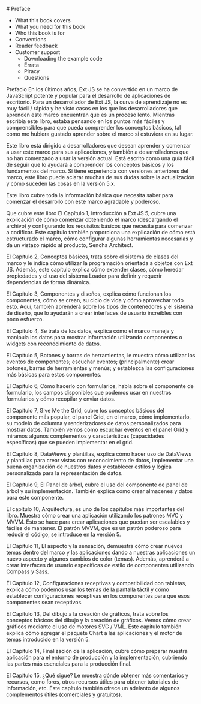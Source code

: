 # Preface
   * What this book covers
   * What you need for this book
   * Who this book is for
   * Conventions
   * Reader feedback
   * Customer support
      * Downloading the example code
      * Errata
      * Piracy
      * Questions

Prefacio
En los últimos años, Ext JS se ha convertido en un marco de JavaScript potente y popular para el desarrollo de aplicaciones de escritorio. Para un desarrollador de Ext JS, la curva de aprendizaje no es muy fácil / rápida y he visto casos en los que los desarrolladores que aprenden este marco encuentran que es un proceso lento. Mientras escribía este libro, estaba pensando en los puntos más fáciles y comprensibles para que pueda comprender los conceptos básicos, tal como me hubiera gustado aprender sobre el marco si estuviera en su lugar.

Este libro está dirigido a desarrolladores que desean aprender y comenzar a usar este marco para sus aplicaciones, y también a desarrolladores que no han comenzado a usar la versión actual. Está escrito como una guía fácil de seguir que lo ayudará a comprender los conceptos básicos y los fundamentos del marco. Si tiene experiencia con versiones anteriores del marco, este libro puede aclarar muchas de sus dudas sobre la actualización y cómo suceden las cosas en la versión 5.x.

Este libro cubre toda la información básica que necesita saber para comenzar el desarrollo con este marco agradable y poderoso.

Que cubre este libro
El Capítulo 1, Introducción a Ext JS 5, cubre una explicación de cómo comenzar obteniendo el marco (descargando el archivo) y configurando los requisitos básicos que necesita para comenzar a codificar. Este capítulo también proporciona una explicación de cómo está estructurado el marco, cómo configurar algunas herramientas necesarias y da un vistazo rápido al producto, Sencha Architect.

El Capítulo 2, Conceptos básicos, trata sobre el sistema de clases del marco y le indica cómo utilizar la programación orientada a objetos con Ext JS. Además, este capítulo explica cómo extender clases, cómo heredar propiedades y el uso del sistema Loader para definir y requerir dependencias de forma dinámica.

El Capítulo 3, Componentes y diseños, explica cómo funcionan los componentes, cómo se crean, su ciclo de vida y cómo aprovechar todo esto. Aquí, también aprenderá sobre los tipos de contenedores y el sistema de diseño, que lo ayudarán a crear interfaces de usuario increíbles con poco esfuerzo.

El Capítulo 4, Se trata de los datos, explica cómo el marco maneja y manipula los datos para mostrar información utilizando componentes o widgets con reconocimiento de datos.

El Capítulo 5, Botones y barras de herramientas, le muestra cómo utilizar los eventos de componentes; escuchar eventos; (principalmente) crear botones, barras de herramientas y menús; y establezca las configuraciones más básicas para estos componentes.

El Capítulo 6, Cómo hacerlo con formularios, habla sobre el componente de formulario, los campos disponibles que podemos usar en nuestros formularios y cómo recopilar y enviar datos.

El Capítulo 7, Give Me the Grid, cubre los conceptos básicos del componente más popular, el panel Grid, en el marco, cómo implementarlo, su modelo de columna y renderizadores de datos personalizados para mostrar datos. También vemos cómo escuchar eventos en el panel Grid y miramos algunos complementos y características (capacidades específicas) que se pueden implementar en el grid.

El Capítulo 8, DataViews y plantillas, explica cómo hacer uso de DataViews y plantillas para crear vistas con reconocimiento de datos, implementar una buena organización de nuestros datos y establecer estilos y lógica personalizada para la representación de datos.

El Capítulo 9, El Panel de árbol, cubre el uso del componente de panel de árbol y su implementación. También explica cómo crear almacenes y datos para este componente.

El capítulo 10, Arquitectura, es uno de los capítulos más importantes del libro. Muestra cómo crear una aplicación utilizando los patrones MVC y MVVM. Esto se hace para crear aplicaciones que puedan ser escalables y fáciles de mantener. El patrón MVVM, que es un patrón poderoso para reducir el código, se introduce en la versión 5.

El Capítulo 11, El aspecto y la sensación, demuestra cómo crear nuevos temas dentro del marco y las aplicaciones dando a nuestras aplicaciones un nuevo aspecto y algunos cambios de color (temas). Además, aprenderá a crear interfaces de usuario específicas de estilo de componentes utilizando Compass y Sass.

El Capítulo 12, Configuraciones receptivas y compatibilidad con tabletas, explica cómo podemos usar los temas de la pantalla táctil y cómo establecer configuraciones receptivas en los componentes para que esos componentes sean receptivos.

El Capítulo 13, Del dibujo a la creación de gráficos, trata sobre los conceptos básicos del dibujo y la creación de gráficos. Vemos cómo crear gráficos mediante el uso de motores SVG / VML. Este capítulo también explica cómo agregar el paquete Chart a las aplicaciones y el motor de temas introducido en la versión 5.

El Capítulo 14, Finalización de la aplicación, cubre cómo preparar nuestra aplicación para el entorno de producción y la implementación, cubriendo las partes más esenciales para la producción final.

El Capítulo 15, ¿Qué sigue? Le muestra dónde obtener más comentarios y recursos, como foros, otros recursos útiles para obtener tutoriales de información, etc. Este capítulo también ofrece un adelanto de algunos complementos útiles (comerciales y gratuitos).
